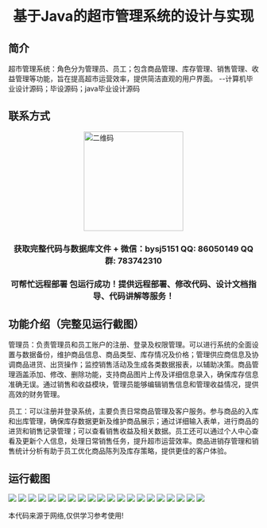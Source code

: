 <p><h1 align="center">基于Java的超市管理系统的设计与实现</h1></p>

## 简介
超市管理系统：角色分为管理员、员工；包含商品管理、库存管理、销售管理、收益管理等功能，旨在提高超市运营效率，提供简洁直观的用户界面。    --计算机毕业设计源码；毕设源码；java毕业设计源码


## 联系方式
<img src="https://bs-1329754181.cos.ap-shanghai.myqcloud.com/wx.jpg" alt="二维码" style="display: block; margin: 0 auto;" width="200px">
<p><h3 align="center">获取完整代码与数据库文件 + 微信：bysj5151 QQ: 86050149 QQ群: 783742310</h3></p>
<p><h3 align="center">可帮忙远程部署 包运行成功！提供远程部署、修改代码、设计文档指导、代码讲解等服务！</h3></p>

## 功能介绍（完整见运行截图）
管理员：负责管理员和员工账户的注册、登录及权限管理。可以进行系统的全面设置与数据备份，维护商品信息、商品类型、库存情况及价格；管理供应商信息及协调商品进货、出货操作；监控销售活动及生成各类数据报表，以辅助决策。商品管理涵盖添加、修改、删除功能，支持商品图片上传及详细信息录入，确保库存信息准确无误。通过销售和收益模块，管理员能够编辑销售信息和管理收益情况，提供高效的财务管理。

员工：可以注册并登录系统，主要负责日常商品管理及客户服务。参与商品的入库和出库管理，确保库存数据更新及维护商品展示；通过详细输入表单，进行商品的进货和销售记录管理；可以查看销售收益及相关数据。员工还可以通过个人中心查看及更新个人信息，处理日常销售任务，提升超市运营效率。商品进销存管理和销售统计分析有助于员工优化商品陈列及库存策略，提供更佳的客户体验。


## 运行截图
![](https://bs-1329754181.cos.ap-shanghai.myqcloud.com/ssm/SupermarketManagementSystem/img/001.jpg)
![](https://bs-1329754181.cos.ap-shanghai.myqcloud.com/ssm/SupermarketManagementSystem/img/002.jpg)
![](https://bs-1329754181.cos.ap-shanghai.myqcloud.com/ssm/SupermarketManagementSystem/img/003.jpg)
![](https://bs-1329754181.cos.ap-shanghai.myqcloud.com/ssm/SupermarketManagementSystem/img/004.jpg)
![](https://bs-1329754181.cos.ap-shanghai.myqcloud.com/ssm/SupermarketManagementSystem/img/005.jpg)
![](https://bs-1329754181.cos.ap-shanghai.myqcloud.com/ssm/SupermarketManagementSystem/img/006.jpg)
![](https://bs-1329754181.cos.ap-shanghai.myqcloud.com/ssm/SupermarketManagementSystem/img/007.jpg)
![](https://bs-1329754181.cos.ap-shanghai.myqcloud.com/ssm/SupermarketManagementSystem/img/008.jpg)
![](https://bs-1329754181.cos.ap-shanghai.myqcloud.com/ssm/SupermarketManagementSystem/img/009.jpg)
![](https://bs-1329754181.cos.ap-shanghai.myqcloud.com/ssm/SupermarketManagementSystem/img/010.jpg)
![](https://bs-1329754181.cos.ap-shanghai.myqcloud.com/ssm/SupermarketManagementSystem/img/011.jpg)
![](https://bs-1329754181.cos.ap-shanghai.myqcloud.com/ssm/SupermarketManagementSystem/img/012.jpg)
![](https://bs-1329754181.cos.ap-shanghai.myqcloud.com/ssm/SupermarketManagementSystem/img/013.jpg)
![](https://bs-1329754181.cos.ap-shanghai.myqcloud.com/ssm/SupermarketManagementSystem/img/014.jpg)
![](https://bs-1329754181.cos.ap-shanghai.myqcloud.com/ssm/SupermarketManagementSystem/img/015.jpg)
![](https://bs-1329754181.cos.ap-shanghai.myqcloud.com/ssm/SupermarketManagementSystem/img/016.jpg)
![](https://bs-1329754181.cos.ap-shanghai.myqcloud.com/ssm/SupermarketManagementSystem/img/017.jpg)
![](https://bs-1329754181.cos.ap-shanghai.myqcloud.com/ssm/SupermarketManagementSystem/img/018.jpg)
![](https://bs-1329754181.cos.ap-shanghai.myqcloud.com/ssm/SupermarketManagementSystem/img/019.jpg)
![](https://bs-1329754181.cos.ap-shanghai.myqcloud.com/ssm/SupermarketManagementSystem/img/020.jpg)

<p>本代码来源于网络,仅供学习参考使用!</p>
